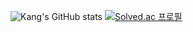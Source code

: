 ![Kang's GitHub stats](https://github-readme-stats.vercel.app/api?username=kdu3840&show_icons=true&theme=radical)
[![Solved.ac
프로필](http://mazassumnida.wtf/api/v2/generate_badge?boj=kdu3840)](https://solved.ac/kdu3840)
